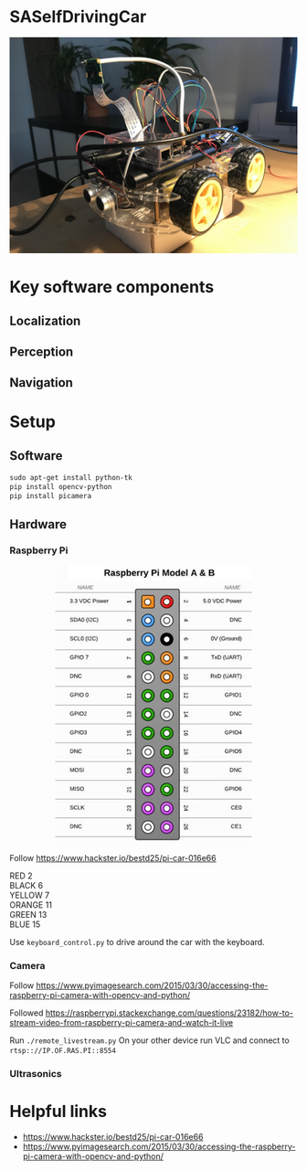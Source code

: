 # SASelfDrivingCar

<p align="center">
	<img src="./documentation/robot_car.jpg">
</p>

# Key software components

## Localization

## Perception

## Navigation

# Setup

## Software

```
sudo apt-get install python-tk
pip install opencv-python
pip install picamera
```

## Hardware

### Raspberry Pi

<p align="center">
	<img src="./documentation/raspberrypi_gpio.jpg">
</p>

Follow https://www.hackster.io/bestd25/pi-car-016e66

RED 2  
BLACK 6  
YELLOW 7  
ORANGE 11  
GREEN 13  
BLUE 15  

Use `keyboard_control.py` to drive around the car with the keyboard.

### Camera

Follow https://www.pyimagesearch.com/2015/03/30/accessing-the-raspberry-pi-camera-with-opencv-and-python/  

Followed https://raspberrypi.stackexchange.com/questions/23182/how-to-stream-video-from-raspberry-pi-camera-and-watch-it-live

Run `./remote_livestream.py` 
On your other device run VLC and connect to `rtsp:://IP.OF.RAS.PI::8554`

### Ultrasonics

# Helpful links
* https://www.hackster.io/bestd25/pi-car-016e66  
* https://www.pyimagesearch.com/2015/03/30/accessing-the-raspberry-pi-camera-with-opencv-and-python/  
